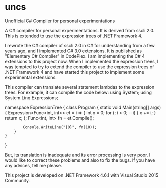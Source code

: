 # uncs
Unofficial C# Compiler for personal experimentations

A C# compiler for personal experimentations. It is derived from sscli 2.0.
This is extended to use the expression trees of .NET Framework 4.

I rewrote the C# compiler of sscli 2.0 in C# for understanding from a few years ago,
and I implemented C# 3.0 extensions. It is published as "Elementary C# Compiler" in CodePlex.
I am implementing the C# 4 extensions to this project now.
When I implemented the expression trees, I was tempted to try to extend the compiler to use the expression trees of .NET Framework 4 and have started this project to implement some experimental extensions.

This compiler can translate several statement lambdas to the expression trees. For example, it can compile the code below:
using System;
using System.Linq.Expressions;

namespace ExpressionTree
{
    class Program
    {
        static void Main(string[] args)
        {
            Expression<Func<int, int>> et = i =>
            {
                int x = 0;
                for (; i > 0; --i)
                {
                    x += i;
                }
                return x;
            };
            Func<int, int> fn = et.Compile();

            Console.WriteLine("{0}", fn(10));
        }
    }
}

But, its translation is inadequate and its error processing is very poor. I would like to correct these problems and also to fix the bugs. If you have any advices, tell me please.

This project is developed on .NET Framework 4.6.1 with Visual Studio 2015 Community.
